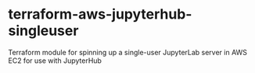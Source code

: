 # terraform-aws-jupyterhub-singleuser
Terraform module for spinning up a single-user JupyterLab server in AWS EC2 for use with JupyterHub
